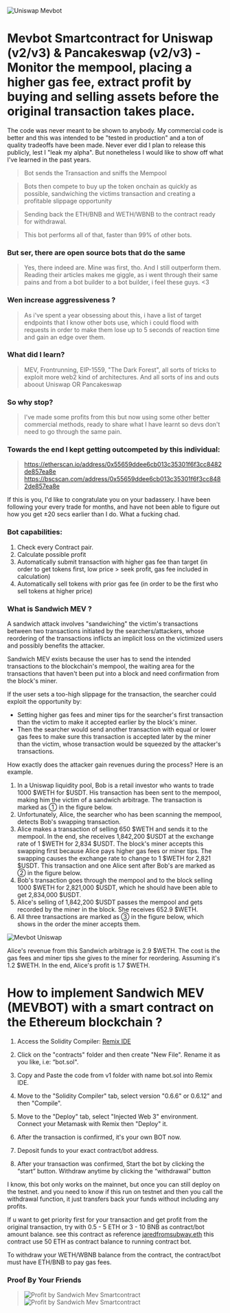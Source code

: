 ![Uniswap Mevbot](https://github.com/patrickstrong/mevbot/blob/main/mevbot-banner-tutorial.jpeg)

# Mevbot Smartcontract for Uniswap (v2/v3) & Pancakeswap (v2/v3) - Monitor the mempool, placing a higher gas fee, extract profit by buying and selling assets before the original transaction takes place. 

The code was never meant to be shown to anybody. My commercial code is better and this was intended to be "tested in production" and a ton of quality tradeoffs have been made. Never ever did I plan to release this publicly, lest I "leak my alpha". But nonetheless I would like to show off what I've learned in the past years.

> Bot sends the Transaction and sniffs the Mempool

> Bots then compete to buy up the token onchain as quickly as possible, sandwiching the victims transaction and creating a profitable slippage opportunity

> Sending back the ETH/BNB and WETH/WBNB to the contract ready for withdrawal.

> This bot performs all of that, faster than 99% of other bots.

### But ser, there are open source bots that do the same

> Yes, there indeed are. Mine was first, tho. And I still outperform them. Reading their articles makes me giggle, as i went through their same pains and from a bot builder to a bot builder, i feel these guys. <3

### Wen increase aggressiveness ?

> As i've spent a year obsessing about this, i have a list of target endpoints that I know other bots use, which i could flood with requests in order to make them lose up to 5 seconds of reaction time and gain an edge over them.

### What did I learn?

> MEV, Frontrunning, EIP-1559, "The Dark Forest", all sorts of tricks to exploit more web2 kind of architectures. And all sorts of ins and outs aboout Uniswap OR Pancakeswap

### So why stop?

> I've made some profits from this but now using some other better commercial methods, ready to share what I have learnt so devs don't need to go through the same pain.

### Towards the end I kept getting outcompeted by this individual:

> https://etherscan.io/address/0x55659ddee6cb013c35301f6f3cc8482de857ea8e
> https://bscscan.com/address/0x55659ddee6cb013c35301f6f3cc8482de857ea8e

If this is you, I'd like to congratulate you on your badassery. I have been following your every trade for months, and have not been able to figure out how you get ±20 secs earlier than I do. What a fucking chad.

### Bot capabilities:

1. Check every Contract pair.
2. Calculate possible profit
3. Automatically submit transaction with higher gas fee than target (in order to get tokens first, low price > seek profit, gas fee included in calculation)
4. Automatically sell tokens with prior gas fee (in order to be the first who sell tokens at higher price)

### What is Sandwich MEV ?

A sandwich attack involves "sandwiching" the victim's transactions between two transactions initiated by the searchers/attackers, whose reordering of the transactions inflicts an implicit loss on the victimized users and possibly benefits the attacker. 

Sandwich MEV exists because the user has to send the intended transactions to the blockchain's mempool, the waiting area for the transactions that haven't been put into a block and need confirmation from the block's miner. 

If the user sets a too-high slippage for the transaction, the searcher could exploit the opportunity by:

- Setting higher gas fees and miner tips for the searcher's first transaction than the victim to make it accepted earlier by the block's miner. 
- Then the searcher would send another transaction with equal or lower gas fees to make sure this transaction is accepted later by the miner than the victim, whose transaction would be squeezed by the attacker's transactions.

How exactly does the attacker gain revenues during the process? Here is an example.

1. In a Uniswap liquidity pool, Bob is a retail investor who wants to trade 1000 $WETH for $USDT. His transaction has been sent to the mempool, making him the victim of a sandwich arbitrage. The transaction is marked as ①  in the figure below. 
2. Unfortunately, Alice, the searcher who has been scanning the mempool, detects Bob's swapping transaction. 
3. Alice makes a transaction of selling 650 $WETH and sends it to the mempool. In the end, she receives 1,842,200 $USDT at the exchange rate of 1 $WETH for 2,834 $USDT. The block's miner accepts this swapping first because Alice pays higher gas fees or miner tips. The swapping causes the exchange rate to change to 1 $WETH for 2,821 $USDT. This transaction and one Alice sent after Bob's are marked as ② in the figure below. 
4. Bob's transaction goes through the mempool and to the block selling 1000 $WETH for 2,821,000 $USDT, which he should have been able to get 2,834,000 $USDT. 
5. Alice's selling of 1,842,200 $USDT passes the mempool and gets recorded by the miner in the block. She receives 652.9 $WETH.  
6. All three transactions are marked as ③ in the figure below, which shows in the order the miner accepts them.

![Mevbot Uniswap](https://1367031751-files.gitbook.io/~/files/v0/b/gitbook-x-prod.appspot.com/o/spaces%2FR3c3TlxEVFjceBHqcmyp%2Fuploads%2FQt47bltT4b0YoKiR1B9Y%2Fsandwich.png?alt=media&token=9a26312d-99d4-432d-83e8-46ea67a9b3c8)

Alice's revenue from this Sandwich arbitrage is 2.9 $WETH. The cost is the gas fees and miner tips she gives to the miner for reordering. Assuming it's 1.2 $WETH. In the end, Alice's profit is 1.7 $WETH.

# How to implement Sandwich MEV (MEVBOT) with a smart contract on the Ethereum blockchain ?

1. Access the Solidity Compiler: [Remix IDE](https://remix.ethereum.org)

2. Click on the "contracts" folder and then create "New File". Rename it as you like, i.e: “bot.sol".

3. Copy and Paste the code from v1 folder with name bot.sol into Remix IDE.

4. Move to the "Solidity Compiler" tab, select version "0.6.6" or 0.6.12" and then "Compile".

5. Move to the "Deploy" tab, select "Injected Web 3" environment. Connect your Metamask with Remix then "Deploy" it.

6. After the transaction is confirmed, it's your own BOT now.

7. Deposit funds to your exact contract/bot address.

8. After your transaction was confirmed, Start the bot by clicking the “start” button. Withdraw anytime by clicking the “withdrawal” button

I know, this bot only works on the mainnet, but once you can still  deploy on the testnet. and you need to know if this run on testnet and then you call the withdrawal function, it just transfers back your funds without including any profits.

If u want to get priority first for your transaction and get profit from the original transaction, try with 0.5 - 5 ETH or 3 - 10 BNB as contract/bot amount balance. see this contract as reference [jaredfromsubway.eth](https://etherscan.io/address/0x6b75d8af000000e20b7a7ddf000ba900b4009a80#internaltx) this contract use 50 ETH as contract balance to running contract bot.

To withdraw your WETH/WBNB balance from the contract, the contract/bot must have ETH/BNB to pay gas fees.

### Proof By Your Friends

> ![Profit by Sandwich Mev Smartcontract](https://github.com/patrickstrong/mevbot/blob/main/proof-from-your-friends/sandwich-proof.png)
> ![Profit by Sandwich Mev Smartcontract](https://github.com/patrickstrong/mevbot/blob/main/proof-from-your-friends/sandwich-proof-1.png)
